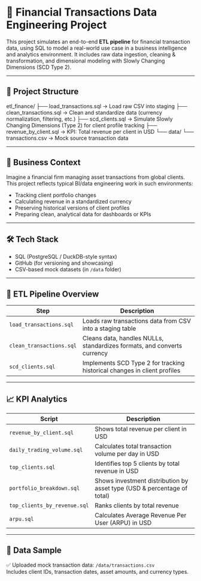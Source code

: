 # 💼 Financial Transactions Data Engineering Project

This project simulates an end-to-end **ETL pipeline** for financial transaction data, using SQL to model a real-world use case in a business intelligence and analytics environment. It includes raw data ingestion, cleaning & transformation, and dimensional modeling with Slowly Changing Dimensions (SCD Type 2).

---

## 🚀 Project Structure

etl_finance/ ├── load_transactions.sql → Load raw CSV into staging ├── clean_transactions.sql → Clean and standardize data (currency normalization, filtering, etc.) ├── scd_clients.sql → Simulate Slowly Changing Dimensions (Type 2) for client profile tracking ├── revenue_by_client.sql → KPI: Total revenue per client in USD └── data/ └── transactions.csv → Mock source transaction data

---

## 🧠 Business Context

Imagine a financial firm managing asset transactions from global clients. This project reflects typical BI/data engineering work in such environments:
- Tracking client portfolio changes
- Calculating revenue in a standardized currency
- Preserving historical versions of client profiles
- Preparing clean, analytical data for dashboards or KPIs

---

## 🛠️ Tech Stack

- SQL (PostgreSQL / DuckDB-style syntax)
- GitHub (for versioning and showcasing)
- CSV-based mock datasets (in `/data` folder)

---

## 🧹 ETL Pipeline Overview

| Step                     | Description                                                                 |
|--------------------------|-----------------------------------------------------------------------------|
| `load_transactions.sql` | Loads raw transactions data from CSV into a staging table                   |
| `clean_transactions.sql`| Cleans data, handles NULLs, standardizes formats, and converts currency     |
| `scd_clients.sql`        | Implements SCD Type 2 for tracking historical changes in client profiles    |

---


## 📈 KPI Analytics

| Script                        | Description                                                  |
|-------------------------------|--------------------------------------------------------------|
| `revenue_by_client.sql`       | Shows total revenue per client in USD                        |
| `daily_trading_volume.sql`    | Calculates total transaction volume per day in USD           |
| `top_clients.sql`             | Identifies top 5 clients by total revenue in USD             |
| `portfolio_breakdown.sql`     | Shows investment distribution by asset type (USD & percentage of total) |
| `top_clients_by_revenue.sql`  | Ranks clients by total revenue                               |
| `arpu.sql`                    | Calculates Average Revenue Per User (ARPU) in USD            |
---

## 📁 Data Sample

✅ Uploaded mock transaction data: `/data/transactions.csv`  
Includes client IDs, transaction dates, asset amounts, and currency types.
